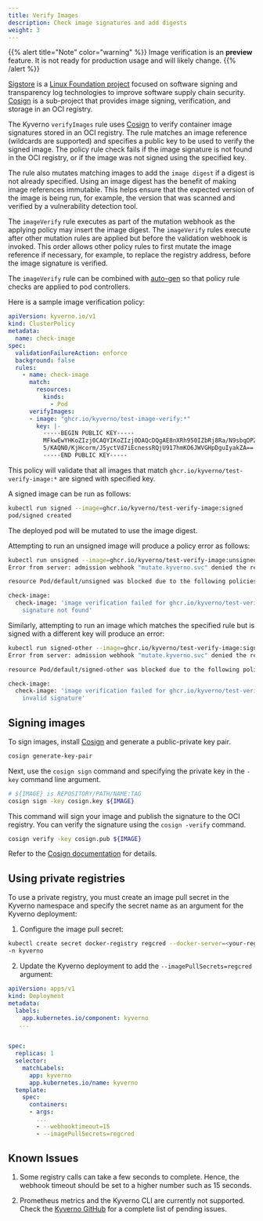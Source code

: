 ```yaml
---
title: Verify Images
description: Check image signatures and add digests
weight: 3
---
```


{{% alert title="Note" color="warning" %}}
Image verification is an **preview** feature. It is not ready for production usage and will likely change. 
{{% /alert %}}

[Sigstore](https://sigstore.dev/) is a [Linux Foundation project](https://linuxfoundation.org/) focused on software signing and transparency log technologies to improve software supply chain security. [Cosign](https://github.com/sigstore/cosign) is a sub-project that provides image signing, verification, and storage in an OCI registry.

The Kyverno `verifyImages` rule uses [Cosign](https://github.com/sigstore/cosign) to verify container image signatures stored in an OCI registry. The rule matches an image reference (wildcards are supported) and specifies a public key to be used to verify the signed image. The policy rule check fails if the image signature is not found in the OCI registry, or if the image was not signed using the specified key.

The rule also mutates matching images to add the `image digest` if a digest is not already specified. Using an image digest has the benefit of making image references immutable. This helps ensure that the expected version of the image is being run, for example, the version that was scanned and verified by a vulnerability detection tool.

The `imageVerify` rule executes as part of the mutation webhook as the applying policy may insert the image digest. The `imageVerify` rules execute after other mutation rules are applied but before the validation webhook is invoked. This order allows other policy rules to first mutate the image reference if necessary, for example, to replace the registry address, before the image signature is verified.

The `imageVerify` rule can be combined with [auto-gen](docs/writing-policies/autogen/) so that policy rule checks are applied to pod controllers.

Here is a sample image verification policy:

```yaml
apiVersion: kyverno.io/v1
kind: ClusterPolicy
metadata:
  name: check-image
spec:
  validationFailureAction: enforce
  background: false
  rules:
    - name: check-image
      match:
        resources:
          kinds:
            - Pod
      verifyImages:
      - image: "ghcr.io/kyverno/test-image-verify:*"
        key: |-
          -----BEGIN PUBLIC KEY-----
          MFkwEwYHKoZIzj0CAQYIKoZIzj0DAQcDQgAE8nXRh950IZbRj8Ra/N9sbqOPZrfM
          5/KAQN0/KjHcorm/J5yctVd7iEcnessRQjU917hmKO6JWVGHpDguIyakZA==
          -----END PUBLIC KEY-----
```

This policy will validate that all images that match `ghcr.io/kyverno/test-verify-image:*` are signed with specified key.

A signed image can be run as follows:

```sh
kubectl run signed --image=ghcr.io/kyverno/test-verify-image:signed
pod/signed created
```

The deployed pod will be mutated to use the image digest.

Attempting to run an unsigned image will produce a policy error as follows:

```sh
kubectl run unsigned --image=ghcr.io/kyverno/test-verify-image:unsigned
Error from server: admission webhook "mutate.kyverno.svc" denied the request:

resource Pod/default/unsigned was blocked due to the following policies

check-image:
  check-image: 'image verification failed for ghcr.io/kyverno/test-verify-image:unsigned:
    signature not found'
```

Similarly, attempting to run an image which matches the specified rule but is signed with a different key will produce an error:

```sh
kubectl run signed-other --image=ghcr.io/kyverno/test-verify-image:signed-by-someone-else
Error from server: admission webhook "mutate.kyverno.svc" denied the request:

resource Pod/default/signed-other was blocked due to the following policies

check-image:
  check-image: 'image verification failed for ghcr.io/kyverno/test-verify-image:signed-by-someone-else:
    invalid signature'
```

## Signing images

To sign images, install [Cosign](https://github.com/sigstore/cosign#installation) and generate a public-private key pair. 

```sh
cosign generate-key-pair
```

Next, use the `cosign sign` command and specifying the private key in the `-key` command line argument. 

```sh
# ${IMAGE} is REPOSITORY/PATH/NAME:TAG
cosign sign -key cosign.key ${IMAGE}
```

This command will sign your image and publish the signature to the OCI registry. You can verify the signature using the `cosign -verify` command.

```sh
cosign verify -key cosign.pub ${IMAGE}
```

Refer to the [Cosign documentation](https://github.com/sigstore/cosign#quick-start) for details.


## Using private registries

To use a private registry, you must create an image pull secret in the Kyverno namespace and specify the secret name as an argument for the Kyverno deployment:

1. Configure the image pull secret:

```sh
kubectl create secret docker-registry regcred --docker-server=<your-registry-server> --docker-username=<your-name> --docker-password=<your-password> --docker-email=<your-email> 
-n kyverno
```

2. Update the Kyverno deployment to add the `--imagePullSecrets=regcred` argument:

```yaml
apiVersion: apps/v1
kind: Deployment
metadata:
  labels:
    app.kubernetes.io/component: kyverno
   ...


spec:
  replicas: 1
  selector:
    matchLabels:
      app: kyverno
      app.kubernetes.io/name: kyverno
  template:
    spec:
      containers:
      - args:
        ...
        - --webhooktimeout=15
        - --imagePullSecrets=regcred
```

## Known Issues

1. Some registry calls can take a few seconds to complete. Hence, the webhook timeout should be set to a higher number such as 15 seconds.

2. Prometheus metrics and the Kyverno CLI are currently not supported. Check the [Kyverno GitHub](https://github.com/kyverno/kyverno/labels/imageVerify) for a complete list of pending issues.

